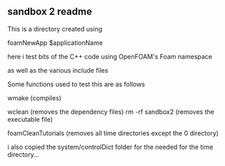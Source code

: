 ## sandbox 2 readme

This is a directory created using 

foamNewApp $applicationName

here i test bits of the C++ code using OpenFOAM's Foam namespace

as well as the various include files


Some functions used to test this are as follows

wmake (compiles)

wclean (removes the dependency files)
rm -rf sandbox2 (removes the executable file)

foamCleanTutorials (removes all time directories except the 0 directory)

i also copied the system/controlDict folder for the needed for the time directory...
